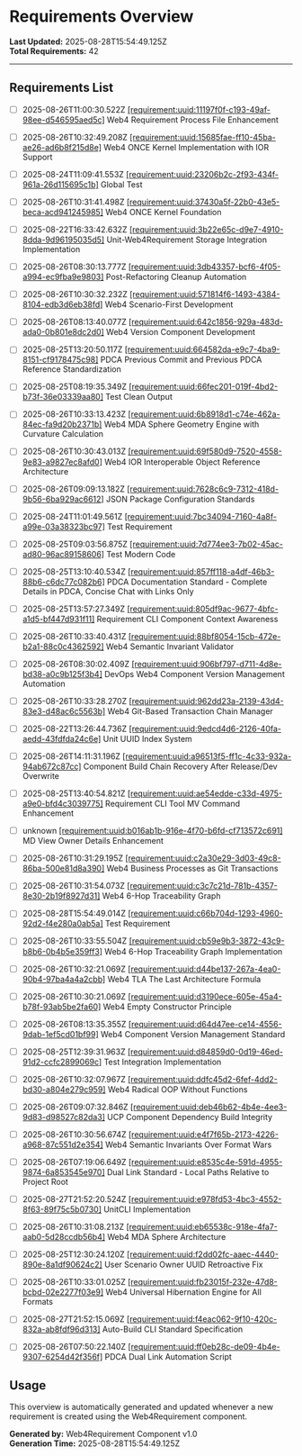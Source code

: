 # Requirements Overview

**Last Updated:** 2025-08-28T15:54:49.125Z  
**Total Requirements:** 42

---


## Requirements List

- [ ] 2025-08-26T11:00:30.522Z [[requirement:uuid:11197f0f-c193-49af-98ee-d546595aed5c]](11197f0f-c193-49af-98ee-d546595aed5c.requirement.md) Web4 Requirement Process File Enhancement 

- [ ] 2025-08-26T10:32:49.208Z [[requirement:uuid:15685fae-ff10-45ba-ae26-ad6b8f215d8e]](15685fae-ff10-45ba-ae26-ad6b8f215d8e.requirement.md) Web4 ONCE Kernel Implementation with IOR Support 

- [ ] 2025-08-24T11:09:41.553Z [[requirement:uuid:23206b2c-2f93-434f-961a-26d115695c1b]](23206b2c-2f93-434f-961a-26d115695c1b.requirement.md) Global Test 

- [ ] 2025-08-26T10:31:41.498Z [[requirement:uuid:37430a5f-22b0-43e5-beca-acd941245985]](37430a5f-22b0-43e5-beca-acd941245985.requirement.md) Web4 ONCE Kernel Foundation 

- [ ] 2025-08-22T16:33:42.632Z [[requirement:uuid:3b22e65c-d9e7-4910-8dda-9d96195035d5]](3b22e65c-d9e7-4910-8dda-9d96195035d5.requirement.md) Unit-Web4Requirement Storage Integration Implementation 

- [ ] 2025-08-26T08:30:13.777Z [[requirement:uuid:3db43357-bcf6-4f05-a994-ec9fba9e9803]](3db43357-bcf6-4f05-a994-ec9fba9e9803.requirement.md) Post-Refactoring Cleanup Automation 

- [ ] 2025-08-26T10:30:32.232Z [[requirement:uuid:571814f6-1493-4384-8104-edb3d6eb38fd]](571814f6-1493-4384-8104-edb3d6eb38fd.requirement.md) Web4 Scenario-First Development 

- [ ] 2025-08-26T08:13:40.077Z [[requirement:uuid:642c1856-929a-483d-ada0-0b801e8dc2d0]](642c1856-929a-483d-ada0-0b801e8dc2d0.requirement.md) Web4 Version Component Development 

- [ ] 2025-08-25T13:20:50.117Z [[requirement:uuid:664582da-e9c7-4ba9-8151-cf9178475c98]](664582da-e9c7-4ba9-8151-cf9178475c98.requirement.md) PDCA Previous Commit and Previous PDCA Reference Standardization 

- [ ] 2025-08-25T08:19:35.349Z [[requirement:uuid:66fec201-019f-4bd2-b73f-36e03339aa80]](66fec201-019f-4bd2-b73f-36e03339aa80.requirement.md) Test Clean Output 

- [ ] 2025-08-26T10:33:13.423Z [[requirement:uuid:6b8918d1-c74e-462a-84ec-fa9d20b2371b]](6b8918d1-c74e-462a-84ec-fa9d20b2371b.requirement.md) Web4 MDA Sphere Geometry Engine with Curvature Calculation 

- [ ] 2025-08-26T10:30:43.013Z [[requirement:uuid:69f580d9-7520-4558-9e83-a9827ec8afd0]](69f580d9-7520-4558-9e83-a9827ec8afd0.requirement.md) Web4 IOR Interoperable Object Reference Architecture 

- [ ] 2025-08-26T09:09:13.182Z [[requirement:uuid:7628c6c9-7312-418d-9b56-6ba929ac6612]](7628c6c9-7312-418d-9b56-6ba929ac6612.requirement.md) JSON Package Configuration Standards 

- [ ] 2025-08-24T11:01:49.561Z [[requirement:uuid:7bc34094-7160-4a8f-a99e-03a38323bc97]](7bc34094-7160-4a8f-a99e-03a38323bc97.requirement.md) Test Requirement 

- [ ] 2025-08-25T09:03:56.875Z [[requirement:uuid:7d774ee3-7b02-45ac-ad80-96ac89158606]](7d774ee3-7b02-45ac-ad80-96ac89158606.requirement.md) Test Modern Code 

- [ ] 2025-08-25T13:10:40.534Z [[requirement:uuid:857ff118-a4df-46b3-88b6-c6dc77c082b6]](857ff118-a4df-46b3-88b6-c6dc77c082b6.requirement.md) PDCA Documentation Standard - Complete Details in PDCA, Concise Chat with Links Only 

- [ ] 2025-08-25T13:57:27.349Z [[requirement:uuid:805df9ac-9677-4bfc-a1d5-bf447d931f11]](805df9ac-9677-4bfc-a1d5-bf447d931f11.requirement.md) Requirement CLI Component Context Awareness 

- [ ] 2025-08-26T10:33:40.431Z [[requirement:uuid:88bf8054-15cb-472e-b2a1-88c0c4362592]](88bf8054-15cb-472e-b2a1-88c0c4362592.requirement.md) Web4 Semantic Invariant Validator 

- [ ] 2025-08-26T08:30:02.409Z [[requirement:uuid:906bf797-d711-4d8e-bd38-a0c9b125f3b4]](906bf797-d711-4d8e-bd38-a0c9b125f3b4.requirement.md) DevOps Web4 Component Version Management Automation 

- [ ] 2025-08-26T10:33:28.270Z [[requirement:uuid:962dd23a-2139-43d4-83e3-d48ac6c5563b]](962dd23a-2139-43d4-83e3-d48ac6c5563b.requirement.md) Web4 Git-Based Transaction Chain Manager 

- [ ] 2025-08-22T13:26:44.736Z [[requirement:uuid:9edcd4d6-2126-40fa-aedd-43fdfda24c6e]](9edcd4d6-2126-40fa-aedd-43fdfda24c6e.requirement.md) Unit UUID Index System 

- [ ] 2025-08-26T14:11:31.196Z [[requirement:uuid:a96513f5-ff1c-4c33-932a-94ab672c87cc]](a96513f5-ff1c-4c33-932a-94ab672c87cc.requirement.md) Component Build Chain Recovery After Release/Dev Overwrite 

- [ ] 2025-08-25T13:40:54.821Z [[requirement:uuid:ae54edde-c33d-4975-a9e0-bfd4c3039775]](ae54edde-c33d-4975-a9e0-bfd4c3039775.requirement.md) Requirement CLI Tool MV Command Enhancement 

- [ ] unknown [[requirement:uuid:b016ab1b-916e-4f70-b6fd-cf713572c691]](b016ab1b-916e-4f70-b6fd-cf713572c691.requirement.md) MD View Owner Details Enhancement 

- [ ] 2025-08-26T10:31:29.195Z [[requirement:uuid:c2a30e29-3d03-49c8-86ba-500e81d8a390]](c2a30e29-3d03-49c8-86ba-500e81d8a390.requirement.md) Web4 Business Processes as Git Transactions 

- [ ] 2025-08-26T10:31:54.073Z [[requirement:uuid:c3c7c21d-781b-4357-8e30-2b19f8927d31]](c3c7c21d-781b-4357-8e30-2b19f8927d31.requirement.md) Web4 6-Hop Traceability Graph 

- [ ] 2025-08-28T15:54:49.014Z [[requirement:uuid:c66b704d-1293-4960-92d2-f4e280a0ab5a]](c66b704d-1293-4960-92d2-f4e280a0ab5a.requirement.md) Test Requirement 

- [ ] 2025-08-26T10:33:55.504Z [[requirement:uuid:cb59e9b3-3872-43c9-b8b6-0b4b5e359ff3]](cb59e9b3-3872-43c9-b8b6-0b4b5e359ff3.requirement.md) Web4 6-Hop Traceability Graph Implementation 

- [ ] 2025-08-26T10:32:21.069Z [[requirement:uuid:d44be137-267a-4ea0-90b4-97ba4a4a2cbb]](d44be137-267a-4ea0-90b4-97ba4a4a2cbb.requirement.md) Web4 TLA The Last Architecture Formula 

- [ ] 2025-08-26T10:30:21.069Z [[requirement:uuid:d3190ece-605e-45a4-b78f-93ab5be2fa60]](d3190ece-605e-45a4-b78f-93ab5be2fa60.requirement.md) Web4 Empty Constructor Principle 

- [ ] 2025-08-26T08:13:35.355Z [[requirement:uuid:d64d47ee-ce14-4556-9dab-1ef5cd01bf99]](d64d47ee-ce14-4556-9dab-1ef5cd01bf99.requirement.md) Web4 Component Version Management Standard 

- [ ] 2025-08-25T12:39:31.963Z [[requirement:uuid:d84859d0-0d19-46ed-91d2-ccfc2899069c]](d84859d0-0d19-46ed-91d2-ccfc2899069c.requirement.md) Test Integration Implementation 

- [ ] 2025-08-26T10:32:07.967Z [[requirement:uuid:ddfc45d2-6fef-4dd2-bd30-a804e279c959]](ddfc45d2-6fef-4dd2-bd30-a804e279c959.requirement.md) Web4 Radical OOP Without Functions 

- [ ] 2025-08-26T09:07:32.846Z [[requirement:uuid:deb46b62-4b4e-4ee3-9d83-d98527c82da3]](deb46b62-4b4e-4ee3-9d83-d98527c82da3.requirement.md) UCP Component Dependency Build Integrity 

- [ ] 2025-08-26T10:30:56.674Z [[requirement:uuid:e4f7f65b-2173-4226-a968-87c551d2e354]](e4f7f65b-2173-4226-a968-87c551d2e354.requirement.md) Web4 Semantic Invariants Over Format Wars 

- [ ] 2025-08-26T07:19:06.649Z [[requirement:uuid:e8535c4e-591d-4955-9874-6a853545e970]](e8535c4e-591d-4955-9874-6a853545e970.requirement.md) Dual Link Standard - Local Paths Relative to Project Root 

- [ ] 2025-08-27T21:52:20.524Z [[requirement:uuid:e978fd53-4bc3-4552-8f63-89f75c5b0730]](e978fd53-4bc3-4552-8f63-89f75c5b0730.requirement.md) UnitCLI Implementation 

- [ ] 2025-08-26T10:31:08.213Z [[requirement:uuid:eb65538c-918e-4fa7-aab0-5d28ccdb56b4]](eb65538c-918e-4fa7-aab0-5d28ccdb56b4.requirement.md) Web4 MDA Sphere Architecture 

- [ ] 2025-08-25T12:30:24.120Z [[requirement:uuid:f2dd02fc-aaec-4440-890e-8a1df90624c2]](f2dd02fc-aaec-4440-890e-8a1df90624c2.requirement.md) User Scenario Owner UUID Retroactive Fix 

- [ ] 2025-08-26T10:33:01.025Z [[requirement:uuid:fb23015f-232e-47d8-bcbd-02e2277f03e9]](fb23015f-232e-47d8-bcbd-02e2277f03e9.requirement.md) Web4 Universal Hibernation Engine for All Formats 

- [ ] 2025-08-27T21:52:15.069Z [[requirement:uuid:f4eac062-9f10-420c-832a-ab8fdf96d313]](f4eac062-9f10-420c-832a-ab8fdf96d313.requirement.md) Auto-Build CLI Standard Specification 

- [ ] 2025-08-26T07:50:22.140Z [[requirement:uuid:ff0eb28c-de09-4b4e-9307-6254d42f356f]](ff0eb28c-de09-4b4e-9307-6254d42f356f.requirement.md) PDCA Dual Link Automation Script 


## Usage

This overview is automatically generated and updated whenever a new requirement is created using the Web4Requirement component.

**Generated by:** Web4Requirement Component v1.0  
**Generation Time:** 2025-08-28T15:54:49.125Z
